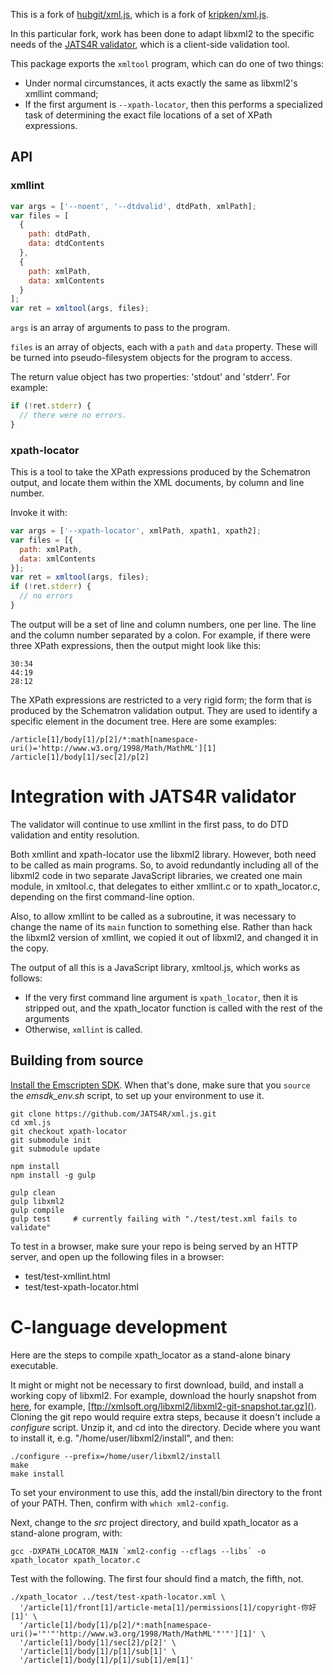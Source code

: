 This is a fork of [hubgit/xml.js](https://github.com/hubgit/xml.js), which is
a fork of [kripken/xml.js](https://github.com/kripken/xml.js).

In this particular fork, work has been done to adapt libxml2 to the specific
needs of the [JATS4R validator](http://jats4r.org/validator/), which is a
client-side validation tool.


This package exports the `xmltool` program, which can do one of two things:

* Under normal circumstances, it acts exactly the same as libxml2's xmllint
  command;
* If the first argument is `--xpath-locator`, then this performs a specialized
  task of determining the exact file locations of a set of XPath expressions.




## API


### xmllint

```javascript
var args = ['--noent', '--dtdvalid', dtdPath, xmlPath];
var files = [
  {
    path: dtdPath,
    data: dtdContents
  },
  {
    path: xmlPath,
    data: xmlContents
  }
];
var ret = xmltool(args, files);
```

`args` is an array of arguments to pass to the program.

`files` is an array of objects, each with a `path` and `data` property. These will be turned into pseudo-filesystem objects for the program to access.

The return value object has two properties: 'stdout' and 'stderr'. For example:

```javascript
if (!ret.stderr) {
  // there were no errors.
}
```


### xpath-locator

This is a tool to take the XPath expressions produced by the Schematron output,
and locate them within the XML documents, by column and line number.

Invoke it with:

```javascript
var args = ['--xpath-locator', xmlPath, xpath1, xpath2];
var files = [{
  path: xmlPath,
  data: xmlContents
}];
var ret = xmltool(args, files);
if (!ret.stderr) {
  // no errors
}
```

The output will be a set of line and column numbers, one per line. The line and
the column number separated by a colon. For example, if there were three XPath
expressions, then the output might look like this:

```
30:34
44:19
28:12
```

The XPath expressions are restricted to a very rigid form; the form that is produced
by the Schematron validation output. They are used to identify a specific element
in the document tree. Here are some examples:

```
/article[1]/body[1]/p[2]/*:math[namespace-uri()='http://www.w3.org/1998/Math/MathML'][1]
/article[1]/body[1]/sec[2]/p[2]
```

# Integration with JATS4R validator

The validator will continue to use xmllint in the first pass, to do DTD validation
and entity resolution.

Both xmllint and xpath-locator use the libxml2 library. However, both need to be 
called as main programs. So, to avoid redundantly including all of the libxml2
code in two separate JavaScript libraries, we created one main module, in 
xmltool.c, that delegates to either xmllint.c or to
xpath_locator.c, depending on the first command-line option. 

Also, to allow xmllint to be called as a subroutine, it was necessary to change the
name of its `main` function to something else. Rather than hack the libxml2 version 
of xmllint, we copied it out of
libxml2, and changed it in the copy.

The output of all this is a JavaScript library, xmltool.js, which works as follows:

* If the very first command line argument is `xpath_locator`, then it is stripped
  out, and the xpath_locator function is called with the rest of the arguments
* Otherwise, `xmllint` is called.


## Building from source

[Install the Emscripten 
SDK](https://kripken.github.io/emscripten-site/docs/getting_started/downloads.html). 
When that's done, make sure that you `source` the *emsdk_env.sh* script, to set up 
your environment to use it.

```
git clone https://github.com/JATS4R/xml.js.git
cd xml.js
git checkout xpath-locator
git submodule init
git submodule update

npm install
npm install -g gulp

gulp clean
gulp libxml2
gulp compile
gulp test     # currently failing with "./test/test.xml fails to validate"
```

To test in a browser, make sure your repo is being served by an HTTP server, and open
up the following files in a browser:

* test/test-xmllint.html
* test/test-xpath-locator.html


# C-language development

Here are the steps to compile xpath_locator as a stand-alone binary executable.

It might or might not be necessary to first download, build, and install a working copy 
of libxml2. For example, download the hourly snapshot from 
[here](http://www.xmlsoft.org/downloads.html), for example,
[ftp://xmlsoft.org/libxml2/libxml2-git-snapshot.tar.gz](). Cloning the git repo would
require extra steps, because it doesn't include a *configure* script. Unzip it, and
cd into the directory. Decide where you want to install it, e.g. "/home/user/libxml2/install", 
and then:

```
./configure --prefix=/home/user/libxml2/install
make
make install
```

To set your environment to use this, add the install/bin directory to the front of your PATH.
Then, confirm with `which xml2-config`.

Next, change to the *src* project directory, and build xpath_locator as a 
stand-alone program, with:

```
gcc -DXPATH_LOCATOR_MAIN `xml2-config --cflags --libs` -o xpath_locator xpath_locator.c
```

Test with the following. The first four should find a match, the fifth, not.

```
./xpath_locator ../test/test-xpath-locator.xml \
  '/article[1]/front[1]/article-meta[1]/permissions[1]/copyright-你好[1]' \
  '/article[1]/body[1]/p[2]/*:math[namespace-uri()='"'"'http://www.w3.org/1998/Math/MathML'"'"'][1]' \
  '/article[1]/body[1]/sec[2]/p[2]' \
  '/article[1]/body[1]/p[1]/sub[1]' \
  '/article[1]/body[1]/p[1]/sub[1]/em[1]'
```
